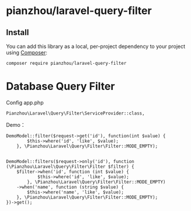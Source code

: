 # pianzhou/laravel-query-filter

## Install

You can add this library as a local, per-project dependency to your project using [Composer](https://getcomposer.org/):

```
composer require pianzhou/laravel-query-filter
```

# Database Query Filter

Config app.php
```
Pianzhou\Laravel\Query\Filter\ServiceProvider::class,
```
Demo：
```
DemoModel::filter($request->get('id'), function(int $value) {
        $this->where('id', 'like', $value);
    }, \Pianzhou\Laravel\Query\Filter\Filter::MODE_EMPTY);
    
    
DemoModel::filters($request->only('id'), function (\Pianzhou\Laravel\Query\Filter\Filter $filter) {
    $filter->when('id', function (int $value) {
            $this->where('id', 'like', $value);
        }, \Pianzhou\Laravel\Query\Filter\Filter::MODE_EMPTY)
    ->when('name', function (string $value) {
        $this->where('name', 'like', $value);
    }, \Pianzhou\Laravel\Query\Filter\Filter::MODE_EMPTY);
})->get();
```
